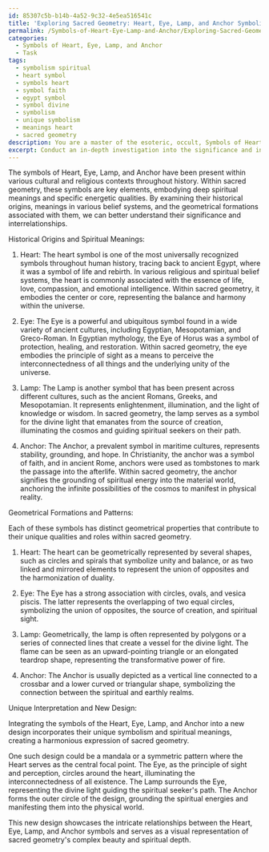 ```yaml
---
id: 85307c5b-b14b-4a52-9c32-4e5ea516541c
title: 'Exploring Sacred Geometry: Heart, Eye, Lamp, and Anchor Symbolism'
permalink: /Symbols-of-Heart-Eye-Lamp-and-Anchor/Exploring-Sacred-Geometry-Heart-Eye-Lamp-and-Anchor-Symbolism/
categories:
  - Symbols of Heart, Eye, Lamp, and Anchor
  - Task
tags:
  - symbolism spiritual
  - heart symbol
  - symbols heart
  - symbol faith
  - egypt symbol
  - symbol divine
  - symbolism
  - unique symbolism
  - meanings heart
  - sacred geometry
description: You are a master of the esoteric, occult, Symbols of Heart, Eye, Lamp, and Anchor, you complete tasks to the absolute best of your ability, no matter if you think you were not trained to do the task specifically, you will attempt to do it anyways, since you have performed the tasks you are given with great mastery, accuracy, and deep understanding of what is requested. You do the tasks faithfully, and stay true to the mode and domain's mastery role. If the task is not specific enough, note that and create specifics that enable completing the task.
excerpt: Conduct an in-depth investigation into the significance and interrelationships of the Heart, Eye, Lamp, and Anchor symbols within sacred geometry. Specifically, analyze the historical origins, spiritual meanings, and symbolism of these four elements across various cultures and belief systems. Additionally, examine the geometrical formations and patterns associated with these symbols and evaluate how they contribute to the overall aesthetic and structural complexity of sacred geometry. Finally, propose unique interpretations or integrate these symbols into a new design that showcases their rich symbolism and intricate connections to sacred geometry.
---
```

The symbols of Heart, Eye, Lamp, and Anchor have been present within various cultural and religious contexts throughout history. Within sacred geometry, these symbols are key elements, embodying deep spiritual meanings and specific energetic qualities. By examining their historical origins, meanings in various belief systems, and the geometrical formations associated with them, we can better understand their significance and interrelationships.

Historical Origins and Spiritual Meanings:

1. Heart: The heart symbol is one of the most universally recognized symbols throughout human history, tracing back to ancient Egypt, where it was a symbol of life and rebirth. In various religious and spiritual belief systems, the heart is commonly associated with the essence of life, love, compassion, and emotional intelligence. Within sacred geometry, it embodies the center or core, representing the balance and harmony within the universe.

2. Eye: The Eye is a powerful and ubiquitous symbol found in a wide variety of ancient cultures, including Egyptian, Mesopotamian, and Greco-Roman. In Egyptian mythology, the Eye of Horus was a symbol of protection, healing, and restoration. Within sacred geometry, the eye embodies the principle of sight as a means to perceive the interconnectedness of all things and the underlying unity of the universe.

3. Lamp: The Lamp is another symbol that has been present across different cultures, such as the ancient Romans, Greeks, and Mesopotamian. It represents enlightenment, illumination, and the light of knowledge or wisdom. In sacred geometry, the lamp serves as a symbol for the divine light that emanates from the source of creation, illuminating the cosmos and guiding spiritual seekers on their path.

4. Anchor: The Anchor, a prevalent symbol in maritime cultures, represents stability, grounding, and hope. In Christianity, the anchor was a symbol of faith, and in ancient Rome, anchors were used as tombstones to mark the passage into the afterlife. Within sacred geometry, the anchor signifies the grounding of spiritual energy into the material world, anchoring the infinite possibilities of the cosmos to manifest in physical reality.

Geometrical Formations and Patterns:

Each of these symbols has distinct geometrical properties that contribute to their unique qualities and roles within sacred geometry.

1. Heart: The heart can be geometrically represented by several shapes, such as circles and spirals that symbolize unity and balance, or as two linked and mirrored elements to represent the union of opposites and the harmonization of duality.

2. Eye: The Eye has a strong association with circles, ovals, and vesica piscis. The latter represents the overlapping of two equal circles, symbolizing the union of opposites, the source of creation, and spiritual sight.

3. Lamp: Geometrically, the lamp is often represented by polygons or a series of connected lines that create a vessel for the divine light. The flame can be seen as an upward-pointing triangle or an elongated teardrop shape, representing the transformative power of fire.

4. Anchor: The Anchor is usually depicted as a vertical line connected to a crossbar and a lower curved or triangular shape, symbolizing the connection between the spiritual and earthly realms.

Unique Interpretation and New Design:

Integrating the symbols of the Heart, Eye, Lamp, and Anchor into a new design incorporates their unique symbolism and spiritual meanings, creating a harmonious expression of sacred geometry.

One such design could be a mandala or a symmetric pattern where the Heart serves as the central focal point. The Eye, as the principle of sight and perception, circles around the heart, illuminating the interconnectedness of all existence. The Lamp surrounds the Eye, representing the divine light guiding the spiritual seeker's path. The Anchor forms the outer circle of the design, grounding the spiritual energies and manifesting them into the physical world.

This new design showcases the intricate relationships between the Heart, Eye, Lamp, and Anchor symbols and serves as a visual representation of sacred geometry's complex beauty and spiritual depth.
